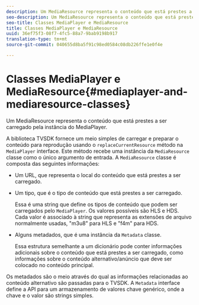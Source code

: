 ```yaml
---
description: Um MediaResource representa o conteúdo que está prestes a ser carregado pela instância do MediaPlayer.
seo-description: Um MediaResource representa o conteúdo que está prestes a ser carregado pela instância do MediaPlayer.
seo-title: Classes MediaPlayer e MediaResource
title: Classes MediaPlayer e MediaResource
uuid: 36ef75f3-08f7-4fc5-88a7-9bab9198b917
translation-type: tm+mt
source-git-commit: 040655d8ba5f91c98ed0584c08db226ffe1e0f4e

---
```



# Classes MediaPlayer e MediaResource{#mediaplayer-and-mediaresource-classes}

Um MediaResource representa o conteúdo que está prestes a ser carregado pela instância do MediaPlayer.

<!--<a id="section_B09A012C97454AF58CE2269B800D8027"></a>-->

A biblioteca TVSDK fornece um meio simples de carregar e preparar o conteúdo para reprodução usando o `replaceCurrentResource` método na `MediaPlayer` interface. Este método recebe uma instância da `MediaResource` classe como o único argumento de entrada. A `MediaResource` classe é composta das seguintes informações:

* Um URL, que representa o local do conteúdo que está prestes a ser carregado.
* Um tipo, que é o tipo de conteúdo que está prestes a ser carregado.

   Essa é uma string que define os tipos de conteúdo que podem ser carregados pelo `MediaPlayer`. Os valores possíveis são HLS e HDS. Cada valor é associado à string que representa as extensões de arquivo normalmente usadas, &quot;m3u8&quot; para HLS e &quot;f4m&quot; para HDS.
* Alguns metadados, que é uma instância da `Metadata` classe.

   Essa estrutura semelhante a um dicionário pode conter informações adicionais sobre o conteúdo que está prestes a ser carregado, como informações sobre o conteúdo alternativo/anúncio que deve ser colocado no conteúdo principal.

Os metadados são o meio através do qual as informações relacionadas ao conteúdo alternativo são passadas para o TVSDK. A `Metadata` interface define a API para um armazenamento de valores chave genérico, onde a chave e o valor são strings simples.
